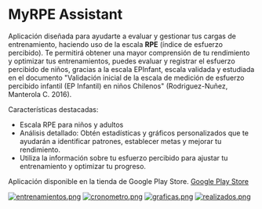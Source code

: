 # MyRPE Assistant

Aplicación diseñada para ayudarte a evaluar y gestionar tus cargas de entrenamiento, haciendo uso de la escala **RPE** (índice de esfuerzo percibido).
Te permitirá obtener una mayor comprensión de tu rendimiento y optimizar tus entrenamientos, puedes evaluar y registrar el esfuerzo percibido 
de niños, gracias a la escala EPInfant, escala validada y estudiada en el documento "Validación inicial de la escala de medición de esfuerzo percibido infantil
(EP Infantil) en niños Chilenos" (Rodriguez-Nuñez, Manterola C. 2016).

Características destacadas:
- Escala RPE para niños y adultos
- Análisis detallado: Obtén estadísticas y gráficos personalizados que te ayudarán a identificar patrones, establecer metas y mejorar tu rendimiento.
- Utiliza la información sobre tu esfuerzo percibido para ajustar tu entrenamiento y optimizar tu progreso.

Aplicación disponible en la tienda de Google Play Store.
[Google Play Store](https://play.google.com/store/apps/details?id=com.AntArDev.MyRpe_Assistant)

[![entrenamientos.png](https://i.postimg.cc/HxPQ2G9J/entrenamientos.png)](https://postimg.cc/XGdGjzh3)
[![cronometro.png](https://i.postimg.cc/76L30P08/cronometro.png)](https://postimg.cc/Mchf8S9d)
[![graficas.png](https://i.postimg.cc/XvLKrBZk/graficas.png)](https://postimg.cc/xkkN7C3X)
[![realizados.png](https://i.postimg.cc/PxYCLP55/pasoapaso14.png)](https://postimg.cc/1nRm2RFk)

